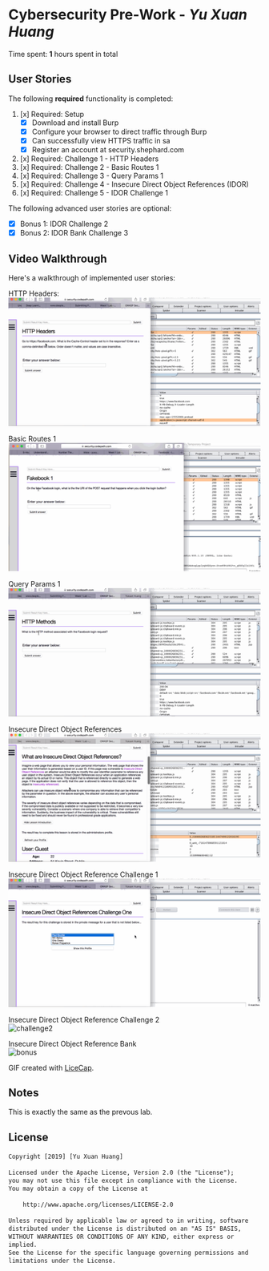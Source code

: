 # Cybersecurity Pre-Work - *Yu Xuan Huang* 

Time spent: **1** hours spent in total 

## User Stories

The following **required** functionality is completed:

1. [x]  Required: Setup 
    -  [x]  Download and install Burp
    -  [x]  Configure your browser to direct traffic through Burp
    -  [x]  Can successfully view HTTPS traffic in sa
    -  [x]  Register an account at security.shephard.com
  
2. [x]  Required: Challenge 1 - HTTP Headers
3. [x]  Required: Challenge 2 - Basic Routes 1
4. [x]  Required: Challenge 3 - Query Params 1
5. [x]  Required: Challenge 4 - Insecure Direct Object References (IDOR)
6. [x]  Required: Challenge 5 - IDOR Challenge 1 

The following advanced user stories are optional:

* [x]  Bonus 1: IDOR Challenge 2 
* [x]  Bonus 2: IDOR Bank Challenge 3

## Video Walkthrough

Here's a walkthrough of implemented user stories:

HTTP Headers:
<img src='1.gif' title='HTTP Headers' width='' alt='HTTP Headers' />

Basic Routes 1  
<img src='2.gif' title='Basic Routes 1' width='' alt='Routes1' />

Query Params 1  
<img src='3.gif' title='Query Params 1' width='' alt='Query' />

Insecure Direct Object References  
<img src='4.gif' title='Insecure Direct Object References' width='' alt='references' />

Insecure Direct Object Reference Challenge 1  
<img src='5.gif' title=' Direct Object Reference Challenge 1' width='' alt='challenge1' />

Insecure Direct Object Reference Challenge 2  
<img src='6.gif' title='Direct Object Reference Challenge 2' width='' alt='challenge2' />

Insecure Direct Object Reference Bank  
<img src='7.gif' title='Direct Object Reference Bank' width='' alt='bonus' />

GIF created with [LiceCap](http://www.cockos.com/licecap/).

## Notes

This is exactly the same as the prevous lab.

## License

    Copyright [2019] [Yu Xuan Huang]

    Licensed under the Apache License, Version 2.0 (the "License");
    you may not use this file except in compliance with the License.
    You may obtain a copy of the License at

        http://www.apache.org/licenses/LICENSE-2.0

    Unless required by applicable law or agreed to in writing, software
    distributed under the License is distributed on an "AS IS" BASIS,
    WITHOUT WARRANTIES OR CONDITIONS OF ANY KIND, either express or implied.
    See the License for the specific language governing permissions and
    limitations under the License.
